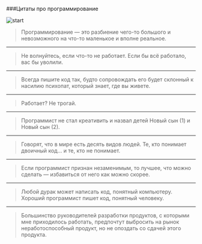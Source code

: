 ###Цитаты про программирование 

![start](https://sun7-8.userapi.com/impg/fXSpXjKsDXe0VxhPnirMxvbVXRBjtJvX82Trfg/egmBDqbWXD0.jpg?size=640x640&quality=96&sign=8d54152115e1de149e135fd2765db6d7&type=album)

>Программирование — это разбиение чего-то большого
>и невозможного на что-то маленькое и вполне
>реальное.
---
>Не волнуйтесь, если что-то не работает.
>Если бы всё работало, вас бы уволили.
---
>Всегда пишите код так, будто сопровождать
>его будет склонный к насилию психопат,
>который знает, где вы живете.
---
>Работает? Не трогай.
---
>Пpoграммист не стал кpeaтивить 
>и назвал детей Новый сын (1) и Новый сын (2).
---
>Говорят, что в мире есть десять видов людей. 
>Те, кто понимает двоичный код… и те, кто не понимает.
---
>Если программист признан незаменимым, то лучшее, 
>что можно сделать — избавиться от него как можно скорее.
---
>Любой дурак может написать код, понятный компьютеру. 
>Хороший программист пишет код, понятный человеку.
---
>Большинство руководителей разработки продуктов, 
>с которыми мне приходилось работать, предпочтут 
>выбросить на рынок неработоспособный продукт, 
>но не опоздать со сдачей этого продукта.